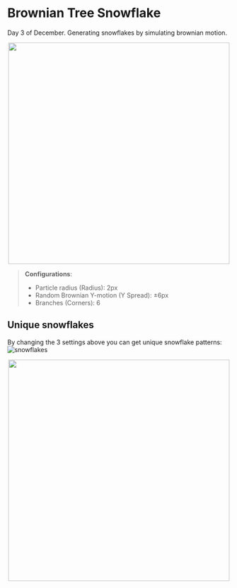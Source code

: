 # Brownian Tree Snowflake 
Day 3 of December. Generating snowflakes by simulating brownian motion.



<p align="center"><img width="500" height="500" src="https://user-images.githubusercontent.com/111876987/205458433-a3be3ca5-54b7-4c89-80d5-8a4757e6f270.gif">
  </p>

> **Configurations**: 
>
>- Particle radius (Radius): 2px
>- Random Brownian Y-motion (Y Spread): ±6px
>- Branches (Corners): 6

## Unique snowflakes

By changing the 3 settings above you can get unique snowflake patterns:
![snowflakes](https://user-images.githubusercontent.com/111876987/205454981-e86ccabe-f32b-4029-bd97-e61ddc714178.png)


<p align="center"><img width="500" height="500" src="https://user-images.githubusercontent.com/111876987/206023101-f9119a4b-ad77-4b24-a3a3-9789792ad3dc.png">
  </p>
